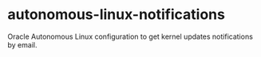 # autonomous-linux-notifications
Oracle Autonomous Linux configuration to get kernel updates notifications by email.
